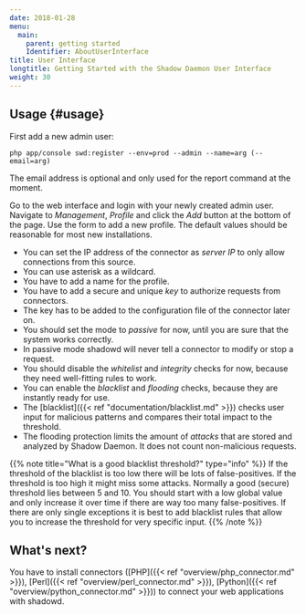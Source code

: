 ```yaml
---
date: 2018-01-28
menu:
  main:
    parent: getting started
    Identifier: AboutUserInterface
title: User Interface
longtitle: Getting Started with the Shadow Daemon User Interface
weight: 30
---
```


## Usage {#usage}

First add a new admin user:

    php app/console swd:register --env=prod --admin --name=arg (--email=arg)

The email address is optional and only used for the report command at the moment.

Go to the web interface and login with your newly created admin user.
Navigate to *Management*, *Profile* and click the *Add* button at the bottom of the page.
Use the form to add a new profile.
The default values should be reasonable for most new installations.

 * You can set the IP address of the connector as *server IP* to only allow connections from this source.
  * You can use asterisk as a wildcard.
 * You have to add a name for the profile.
 * You have to add a secure and unique *key* to authorize requests from connectors.
  * The key has to be added to the configuration file of the connector later on.
 * You should set the mode to *passive* for now, until you are sure that the system works correctly.
  * In passive mode shadowd will never tell a connector to modify or stop a request.
 * You should disable the *whitelist* and *integrity* checks for now, because they need well-fitting rules to work.
 * You can enable the *blacklist* and *flooding* checks, because they are instantly ready for use.
  * The [blacklist]({{< ref "documentation/blacklist.md" >}}) checks user input for malicious patterns and compares their total impact to the threshold.
  * The flooding protection limits the amount of *attacks* that are stored and analyzed by Shadow Daemon. It does not count non-malicious requests.

{{% note title="What is a good blacklist threshold?" type="info" %}}
If the threshold of the blacklist is too low there will be lots of false-positives.
If the threshold is too high it might miss some attacks.
Normally a good (secure) threshold lies between 5 and 10.
You should start with a low global value and only increase it over time if there are way too many false-positives.
If there are only single exceptions it is best to add blacklist rules that allow you to increase the threshold for very specific input.
{{% /note %}}

## What's next?

You have to install connectors ([PHP]({{< ref "overview/php_connector.md" >}}), [Perl]({{< ref "overview/perl_connector.md" >}}), [Python]({{< ref "overview/python_connector.md" >}})) to connect your web applications with shadowd.
